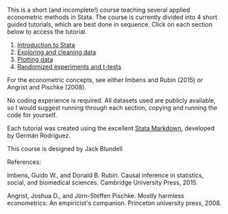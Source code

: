 This is a short (and incomplete!) course teaching several applied econometric methods in Stata. The course is currently divided into 4 short guided tutorials, which are best done in sequence. Click on each section below to access the tutorial.

1. [Introduction to Stata](docs/part1/part1.html)
2. [Exploring and cleaning data](docs/part2/part2.html)
3. [Plotting data](docs/part3/part3.html)
4. [Randomized experiments and t-tests](docs/part4/part4.html)

For the econometric concepts, see either Imbens and Rubin (2015) or Angrist and Pischke (2008).

No coding experience is required. All datasets used are publicly available, so I would suggest running through each section, copying and running the code for yourself.

Each tutorial was created using the excellent [Stata Markdown](https://data.princeton.edu/stata/markdown), developed by Germán Rodríguez.

This course is designed by Jack Blundell

References:

Imbens, Guido W., and Donald B. Rubin. Causal inference in statistics, social, and biomedical sciences. Cambridge University Press, 2015.

Angrist, Joshua D., and Jörn-Steffen Pischke. Mostly harmless econometrics: An empiricist's companion. Princeton university press, 2008.

